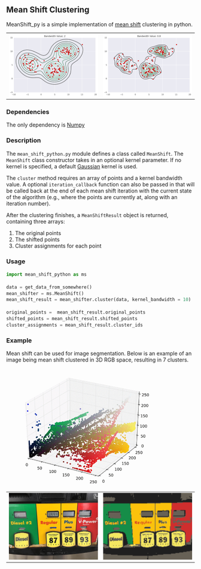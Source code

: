 ## Mean Shift Clustering
MeanShift_py is a simple implementation of [mean shift](http://en.wikipedia.org/wiki/Mean_shift) clustering in python.


<table>
<tr>
<td><img src="sample_images/ms_2d_bw_2.gif"/></td>
<td><img src="sample_images/ms_2d_bw_.8.gif"/></td>
</tr>
</table>

### Dependencies
The only dependency is [Numpy](http://www.numpy.org/)

### Description
The `mean_shift_python.py` module defines a class called `MeanShift`. The `MeanShift` class constructor takes in an optional kernel parameter. If no kernel is specified, a default [Gaussian](http://en.wikipedia.org/wiki/Gaussian_function) kernel is used.

The `cluster` method requires an array of points and a kernel bandwidth value. A optional `iteration_callback` function can also be passed in that will be called back at the end of each mean shift iteration with the current state of the algorithm (e.g., where the points are currently at, along with an iteration number).

After the clustering finishes, a `MeanShiftResult` object is returned, containing three arrays:

1. The original points
2. The shifted points
3. Cluster assignments for each point

### Usage
```python
import mean_shift_python as ms

data = get_data_from_somewhere()
mean_shifter = ms.MeanShift()
mean_shift_result = mean_shifter.cluster(data, kernel_bandwidth = 10)

original_points =  mean_shift_result.original_points
shifted_points = mean_shift_result.shifted_points
cluster_assignments = mean_shift_result.cluster_ids
```

### Example
Mean shift can be used for image segmentation. Below is an example of an image being mean shift clustered in 3D RGB space, resulting in 7 clusters.

<img width=400 src="sample_images/ms_3d_image_animation.gif"/>

<table border="0">
<tr>
<td><img src="sample_images/mean_shift_image.jpg"/></td>
<td><img src="sample_images/mean_shift_image_clustered.png"/></td>
</tr>
</table>


